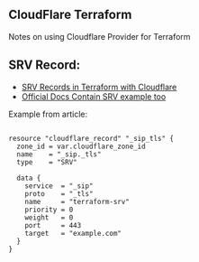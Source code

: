 ## CloudFlare Terraform 

Notes on using Cloudflare Provider for Terraform



## SRV Record:

* [SRV Records in Terraform with Cloudflare](https://www.endpoint.com/blog/2018/06/srv-dns-terraform-cloudflare/)
* [Official Docs Contain SRV example too](https://registry.terraform.io/providers/cloudflare/cloudflare/latest/docs/resources/record)

Example from article:


```

resource "cloudflare_record" "_sip_tls" {
  zone_id = var.cloudflare_zone_id
  name    = "_sip._tls"
  type    = "SRV"

  data {
    service  = "_sip"
    proto    = "_tls"
    name     = "terraform-srv"
    priority = 0
    weight   = 0
    port     = 443
    target   = "example.com"
  }
}

```